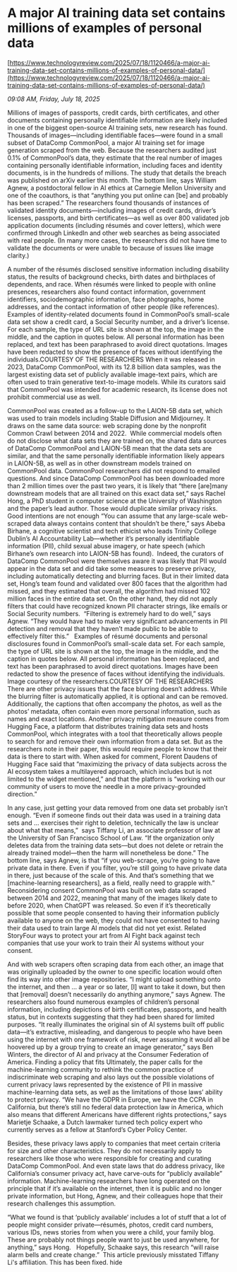 # A major AI training data set contains millions of examples of personal data

[https://www.technologyreview.com/2025/07/18/1120466/a-major-ai-training-data-set-contains-millions-of-examples-of-personal-data/](https://www.technologyreview.com/2025/07/18/1120466/a-major-ai-training-data-set-contains-millions-of-examples-of-personal-data/)

*09:08 AM, Friday, July 18, 2025*

Millions of images of passports, credit cards, birth certificates, and other documents containing personally identifiable information are likely included in one of the biggest open-source AI training sets, new research has found. Thousands of images—including identifiable faces—were found in a small subset of DataComp CommonPool, a major AI training set for image generation scraped from the web. Because the researchers audited just 0.1% of CommonPool’s data, they estimate that the real number of images containing personally identifiable information, including faces and identity documents, is in the hundreds of millions. The study that details the breach was published on arXiv earlier this month.  The bottom line, says William Agnew, a postdoctoral fellow in AI ethics at Carnegie Mellon University and one of the coauthors, is that “anything you put online can [be] and probably has been scraped.” The researchers found thousands of instances of validated identity documents—including images of credit cards, driver’s licenses, passports, and birth certificates—as well as over 800 validated job application documents (including résumés and cover letters), which were confirmed through LinkedIn and other web searches as being associated with real people. (In many more cases, the researchers did not have time to validate the documents or were unable to because of issues like image clarity.)

A number of the résumés disclosed sensitive information including disability status, the results of background checks, birth dates and birthplaces of dependents, and race. When résumés were linked to people with online presences, researchers also found contact information, government identifiers, sociodemographic information, face photographs, home addresses, and the contact information of other people (like references).  Examples of identity-related documents found in CommonPool’s small-scale data set show a credit card, a Social Security number, and a driver’s license. For each sample, the type of URL site is shown at the top, the image in the middle, and the caption in quotes below. All personal information has been replaced, and text has been paraphrased to avoid direct quotations. Images have been redacted to show the presence of faces without identifying the individuals.COURTESY OF THE RESEARCHERS   When it was released in 2023, DataComp CommonPool, with its 12.8 billion data samples, was the largest existing data set of publicly available image-text pairs, which are often used to train generative text-to-image models. While its curators said that CommonPool was intended for academic research, its license does not prohibit commercial use as well.

CommonPool was created as a follow-up to the LAION-5B data set, which was used to train models including Stable Diffusion and Midjourney. It draws on the same data source: web scraping done by the nonprofit Common Crawl between 2014 and 2022.  While commercial models often do not disclose what data sets they are trained on, the shared data sources of DataComp CommonPool and LAION-5B mean that the data sets are similar, and that the same personally identifiable information likely appears in LAION-5B, as well as in other downstream models trained on CommonPool data. CommonPool researchers did not respond to emailed questions. And since DataComp CommonPool has been downloaded more than 2 million times over the past two years, it is likely that “there [are]many downstream models that are all trained on this exact data set,” says Rachel Hong, a PhD student in computer science at the University of Washington and the paper’s lead author. Those would duplicate similar privacy risks. Good intentions are not enough “You can assume that any large-scale web-scraped data always contains content that shouldn’t be there,” says Abeba Birhane, a cognitive scientist and tech ethicist who leads Trinity College Dublin’s AI Accountability Lab—whether it’s personally identifiable information (PII), child sexual abuse imagery, or hate speech (which Birhane’s own research into LAION-5B has found).   Indeed, the curators of DataComp CommonPool were themselves aware it was likely that PII would appear in the data set and did take some measures to preserve privacy, including automatically detecting and blurring faces. But in their limited data set, Hong’s team found and validated over 800 faces that the algorithm had missed, and they estimated that overall, the algorithm had missed 102 million faces in the entire data set. On the other hand, they did not apply filters that could have recognized known PII character strings, like emails or Social Security numbers.  “Filtering is extremely hard to do well,” says Agnew. “They would have had to make very significant advancements in PII detection and removal that they haven’t made public to be able to effectively filter this.”    Examples of résumé documents and personal disclosures found in CommonPool’s small-scale data set. For each sample, the type of URL site is shown at the top, the image in the middle, and the caption in quotes below. All personal information has been replaced, and text has been paraphrased to avoid direct quotations. Images have been redacted to show the presence of faces without identifying the individuals. Image courtesy of the researchers.COURTESY OF THE RESEARCHERS   There are other privacy issues that the face blurring doesn’t address. While the blurring filter is automatically applied, it is optional and can be removed. Additionally, the captions that often accompany the photos, as well as the photos’ metadata, often contain even more personal information, such as names and exact locations. Another privacy mitigation measure comes from Hugging Face, a platform that distributes training data sets and hosts CommonPool, which integrates with a tool that theoretically allows people to search for and remove their own information from a data set. But as the researchers note in their paper, this would require people to know that their data is there to start with. When asked for comment, Florent Daudens of Hugging Face said that “maximizing the privacy of data subjects across the AI ecosystem takes a multilayered approach, which includes but is not limited to the widget mentioned,” and that the platform is “working with our community of users to move the needle in a more privacy-grounded direction.”

In any case, just getting your data removed from one data set probably isn’t enough. “Even if someone finds out their data was used in a training data sets and … exercises their right to deletion, technically the law is unclear about what that means,”  says Tiffany Li, an associate professor of law at the University of San Francisco School of Law. “If the organization only deletes data from the training data sets—but does not delete or retrain the already trained model—then the harm will nonetheless be done.” The bottom line, says Agnew, is that “if you web-scrape, you’re going to have private data in there. Even if you filter, you’re still going to have private data in there, just because of the scale of this. And that’s something that we [machine-learning researchers], as a field, really need to grapple with.” Reconsidering consent CommonPool was built on web data scraped between 2014 and 2022, meaning that many of the images likely date to before 2020, when ChatGPT was released. So even if it’s theoretically possible that some people consented to having their information publicly available to anyone on the web, they could not have consented to having their data used to train large AI models that did not yet exist. Related StoryFour ways to protect your art from AI Fight back against tech companies that use your work to train their AI systems without your consent.

And with web scrapers often scraping data from each other, an image that was originally uploaded by the owner to one specific location would often find its way into other image repositories. “I might upload something onto the internet, and then … a year or so later, [I] want to take it down, but then that [removal] doesn’t necessarily do anything anymore,” says Agnew. The researchers also found numerous examples of children’s personal information, including depictions of birth certificates, passports, and health status, but in contexts suggesting that they had been shared for limited purposes. “It really illuminates the original sin of AI systems built off public data—it’s extractive, misleading, and dangerous to people who have been using the internet with one framework of risk, never assuming it would all be hoovered up by a group trying to create an image generator,” says Ben Winters, the director of AI and privacy at the Consumer Federation of America. Finding a policy that fits Ultimately, the paper calls for the machine-learning community to rethink the common practice of indiscriminate web scraping and also lays out the possible violations of current privacy laws represented by the existence of PII in massive machine-learning data sets, as well as the limitations of those laws’ ability to protect privacy. “We have the GDPR in Europe, we have the CCPA in California, but there’s still no federal data protection law in America, which also means that different Americans have different rights protections,” says Marietje Schaake, a Dutch lawmaker turned tech policy expert who currently serves as a fellow at Stanford’s Cyber Policy Center.

Besides, these privacy laws apply to companies that meet certain criteria for size and other characteristics. They do not necessarily apply to researchers like those who were responsible for creating and curating DataComp CommonPool. And even state laws that do address privacy, like California’s consumer privacy act, have carve-outs for “publicly available” information. Machine-learning researchers have long operated on the principle that if it’s available on the internet, then it is public and no longer private information, but Hong, Agnew, and their colleagues hope that their research challenges this assumption.

“What we found is that ‘publicly available’ includes a lot of stuff that a lot of people might consider private—résumés, photos, credit card numbers, various IDs, news stories from when you were a child, your family blog. These are probably not things people want to just be used anywhere, for anything,” says Hong.   Hopefully, Schaake says, this research “will raise alarm bells and create change.”  This article previously misstated Tiffany Li's affiliation. This has been fixed.  hide

